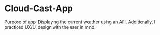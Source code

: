 # Cloud-Cast-App
 Purpose of app: Displaying the current weather using an API. Additionally, I practiced UX/UI design with the user in mind.
